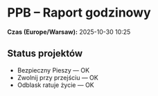 # PPB – Raport godzinowy
**Czas (Europe/Warsaw):** 2025-10-30 10:25

## Status projektów
- Bezpieczny Pieszy — OK
- Zwolnij przy przejściu — OK
- Odblask ratuje życie — OK

